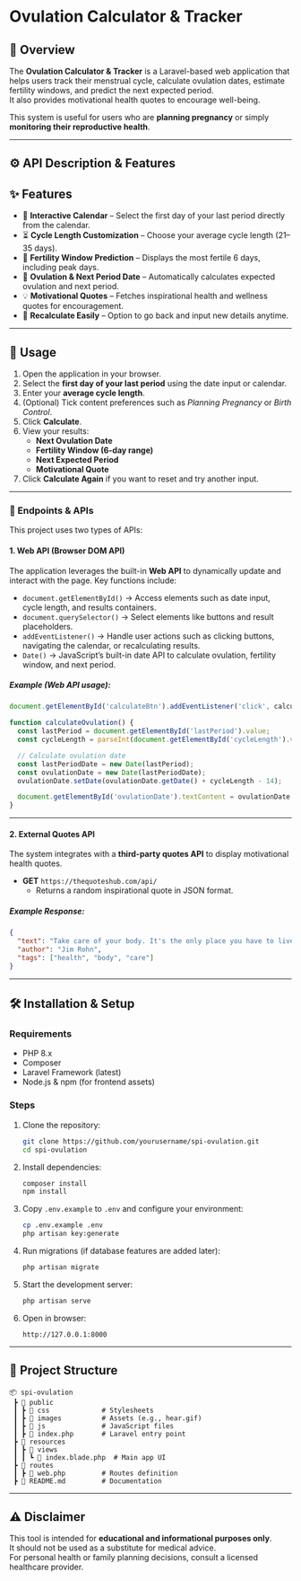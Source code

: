 # Ovulation Calculator & Tracker

## 📌 Overview  
The **Ovulation Calculator & Tracker** is a Laravel-based web application that helps users track their menstrual cycle, calculate ovulation dates, estimate fertility windows, and predict the next expected period.  
It also provides motivational health quotes to encourage well-being.  

This system is useful for users who are **planning pregnancy** or simply **monitoring their reproductive health**.

---

## ⚙️ API Description & Features  

## ✨ Features  
- 📅 **Interactive Calendar** – Select the first day of your last period directly from the calendar.  
- ⏳ **Cycle Length Customization** – Choose your average cycle length (21–35 days).  
- 🌸 **Fertility Window Prediction** – Displays the most fertile 6 days, including peak days.  
- 🔮 **Ovulation & Next Period Date** – Automatically calculates expected ovulation and next period.  
- 💡 **Motivational Quotes** – Fetches inspirational health and wellness quotes for encouragement.  
- 🔁 **Recalculate Easily** – Option to go back and input new details anytime.  

---

## 🚀 Usage  
1. Open the application in your browser.  
2. Select the **first day of your last period** using the date input or calendar.  
3. Enter your **average cycle length**.  
4. (Optional) Tick content preferences such as *Planning Pregnancy* or *Birth Control*.  
5. Click **Calculate**.  
6. View your results:  
   - **Next Ovulation Date**  
   - **Fertility Window (6-day range)**  
   - **Next Expected Period**  
   - **Motivational Quote**  
7. Click **Calculate Again** if you want to reset and try another input.  

---

### 🔑 Endpoints & APIs  

This project uses two types of APIs:  

#### 1. **Web API (Browser DOM API)**  
The application leverages the built-in **Web API** to dynamically update and interact with the page. Key functions include:  
- `document.getElementById()` → Access elements such as date input, cycle length, and results containers.  
- `document.querySelector()` → Select elements like buttons and result placeholders.  
- `addEventListener()` → Handle user actions such as clicking buttons, navigating the calendar, or recalculating results.  
- `Date()` → JavaScript’s built-in date API to calculate ovulation, fertility window, and next period.  

##### Example (Web API usage):  
```javascript
document.getElementById('calculateBtn').addEventListener('click', calculateOvulation);

function calculateOvulation() {
  const lastPeriod = document.getElementById('lastPeriod').value;
  const cycleLength = parseInt(document.getElementById('cycleLength').value);

  // Calculate ovulation date
  const lastPeriodDate = new Date(lastPeriod);
  const ovulationDate = new Date(lastPeriodDate);
  ovulationDate.setDate(ovulationDate.getDate() + cycleLength - 14);

  document.getElementById('ovulationDate').textContent = ovulationDate.toDateString();
}
```

---

#### 2. **External Quotes API**  
The system integrates with a **third-party quotes API** to display motivational health quotes.  

- **GET** `https://thequoteshub.com/api/`  
  - Returns a random inspirational quote in JSON format.  

##### Example Response:  
```json
{
  "text": "Take care of your body. It's the only place you have to live.",
  "author": "Jim Rohn",
  "tags": ["health", "body", "care"]
}
```

---


## 🛠️ Installation & Setup  

### Requirements  
- PHP 8.x  
- Composer  
- Laravel Framework (latest)  
- Node.js & npm (for frontend assets)  

### Steps  
1. Clone the repository:  
   ```bash
   git clone https://github.com/yourusername/spi-ovulation.git
   cd spi-ovulation
   ```

2. Install dependencies:  
   ```bash
   composer install
   npm install
   ```

3. Copy `.env.example` to `.env` and configure your environment:  
   ```bash
   cp .env.example .env
   php artisan key:generate
   ```

4. Run migrations (if database features are added later):  
   ```bash
   php artisan migrate
   ```

5. Start the development server:  
   ```bash
   php artisan serve
   ```

6. Open in browser:  
   ```
   http://127.0.0.1:8000
   ```

---

## 📂 Project Structure  
```
📦 spi-ovulation
 ┣ 📂 public
 ┃ ┣ 📂 css             # Stylesheets
 ┃ ┣ 📂 images          # Assets (e.g., hear.gif)
 ┃ ┣ 📂 js              # JavaScript files
 ┃ ┣ 📜 index.php       # Laravel entry point
 ┣ 📂 resources
 ┃ ┣ 📂 views
 ┃ ┃ ┗ 📜 index.blade.php  # Main app UI
 ┣ 📂 routes
 ┃ ┣ 📜 web.php         # Routes definition
 ┣ 📜 README.md         # Documentation
```

---

## ⚠️ Disclaimer  
This tool is intended for **educational and informational purposes only**.  
It should not be used as a substitute for medical advice.  
For personal health or family planning decisions, consult a licensed healthcare provider.  

